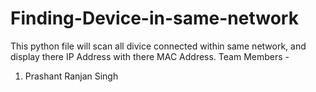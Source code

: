 # Finding-Device-in-same-network
This python file will scan all divice connected within same network, and display there IP Address with there MAC Address.
Team Members - 
1. Prashant Ranjan Singh
